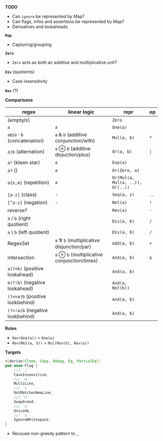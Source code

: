 **TODO**

- Can `ignore` be represented by Map?
- Can flags, infos and assertions be represented by Map?
- Derivatives and lookaheads

**`Map`**

- Capturing/grouping

**`Zero`**

- `Zero` acts as both an additive and multiplicative unit?

**`Div`** (quotients)

- Case insensitivity

**`Rev`** (?)

**Comparisons**

| regex | linear logic | repr | op |
| - | - | - | - |
| (empty/ε) | | `Zero` | |
| `a` | `a` | `One(a)` | |
| `ab`/`a` · `b` (concatenation) | `a` & `b` (additive conjunction/with) | `Mul(a, b)` | `*` |
| `a\|b` (alternation) | `a` ⊕ `b` (additive disjuction/plus) | `Or(a, b)` | `\|` |
| `a*` (kleen star) | `a` | `Exp(a)` |
| `a?` () | `a` | `Or(Zero, a)` |
| `a{n,m}` (repetition) | `a` | `Or(Mul(a, Mul(a, ..)), Or(..))` |
| `[a-z]` (class) | - | `Seq(a, z)` | `..` |
| `[^a-z]` (negation) | - | `Not(a)` | `!` |
| reverse? | | `Rev(a)` | `-` |
| `a` / `b` (right quotient) | | `Div(a, b)` | `/` |
| `a` \ `b` (left quotient) | | `Div(a, b)` | `/` |
| RegexSet | `a` ⅋ `b` (multiplicative disjunction/par) | `Add(a, b)` | `+` |
| intersection | `a` ⊗ `b` (multiplicative conjunction/times) | `And(a, b)` | `&` |
| `a(?=b)` (positive lookahead) | | `And(a, b)` | |
| `a(?!b)` (negative lookahead) | | `And(a, Not(b))` | |
| `(?<=a)b` (positive lookbehind) | | `And(a, b)` | |
| `(?<!a)b` (negative lookbehind) | | `And(a, b)` | |

**Rules**

- `Rev(One(a))` = `One(a)`
- `Rev(Mul(a, b))` = `Mul(Rev(b), Rev(a))`

**Targets**

```rust
#[derive(Clone, Copy, Debug, Eq, PartialEq)]
pub enum Flag {
    /// `i`
    CaseInsensitive,
    /// `m`
    MultiLine,
    /// `s`
    DotMatchesNewLine,
    /// `U`
    SwapGreed,
    /// `u`
    Unicode,
    /// `x`
    IgnoreWhitespace,
}
```

- Recouse non-greedy pattern to _
